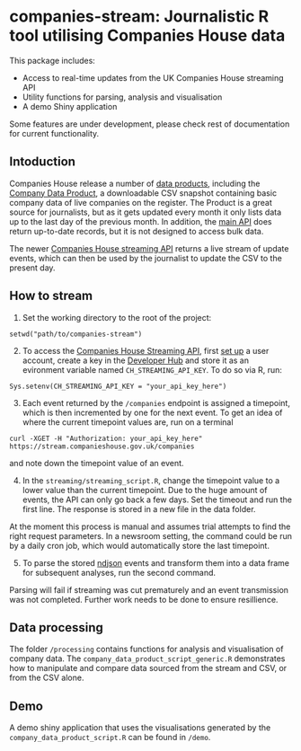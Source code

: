 # companies-stream: Journalistic R tool utilising Companies House data

This package includes:

- Access to real-time updates from the UK Companies House streaming API
- Utility functions for parsing, analysis and visualisation
- A demo Shiny application

Some features are under development, please check rest of documentation for current functionality.

## Intoduction

Companies House release a number of <a href="https://www.gov.uk/guidance/companies-house-data-products">data products</a>, including the <a href="http://download.companieshouse.gov.uk/en_output.html">Company Data Product</a>, a downloadable CSV snapshot containing basic company data of live companies on the register. The Product is a great source for journalists, but as it gets updated every month it only lists data up to the last day of the previous month. In addition, the <a href="https://developer.companieshouse.gov.uk/api/docs/">main API</a> does return up-to-date records, but it is not designed to access bulk data.

The newer <a href="https://developer.companieshouse.gov.uk/developer/applications">Companies House streaming API</a> returns a live stream of update events, which can then be used by the journalist to update the CSV to the present day.

## How to stream

1. Set the working directory to the root of the project:
```
setwd("path/to/companies-stream")
```

2. To access the <a href="https://developer-specs.companieshouse.gov.uk/streaming-api/guides/overview">Companies House Streaming API</a>, first <a href="https://developer.companieshouse.gov.uk/api/docs/index/gettingStarted/quickStart.html#createaccount">set up</a> a user account, create a key in the <a href="https://developer.companieshouse.gov.uk/developer/applications">Developer Hub</a> and store it as an evironment variable named <code>CH_STREAMING_API_KEY</code>. To do so via R, run:

```
Sys.setenv(CH_STREAMING_API_KEY = "your_api_key_here")
```

3. Each event returned by the ```/companies``` endpoint is assigned a timepoint, which is then incremented by one for the next event. To get an idea of where the current timepoint values are, run on a terminal
```
curl -XGET -H "Authorization: your_api_key_here" https://stream.companieshouse.gov.uk/companies
```
and note down the timepoint value of an event.

4. In the ```streaming/streaming_script.R```, change the timepoint value to a lower value than the current timepoint. Due to the huge amount of events, the API can only go back a few days. Set the timeout and run the first line. The response is stored in a new file in the data folder.

At the moment this process is manual and assumes trial attempts to find the right request parameters. In a newsroom setting, the command could be run by a daily cron job, which would automatically store the last timepoint.


5. To parse the stored <a href="http://ndjson.org/">ndjson</a> events and transform them into a data frame for subsequent analyses, run the second command.

Parsing will fail if streaming was cut prematurely and an event transmission was not completed. Further work needs to be done to ensure resillience.

## Data processing

The folder ```/processing``` contains functions for analysis and visualisation of company data. The ```company_data_product_script_generic.R``` demonstrates how to manipulate and compare data sourced from the stream and CSV, or from the CSV alone.

## Demo

A demo shiny application that uses the visualisations generated by the ```company_data_product_script.R``` can be found in ```/demo```.



